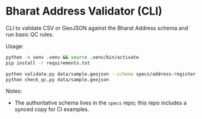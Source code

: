 # Bharat Address Validator (CLI)

CLI to validate CSV or GeoJSON against the Bharat Address schema and run basic QC rules.

Usage:

```bash
python -m venv .venv && source .venv/bin/activate
pip install -r requirements.txt

python validate.py data/sample.geojson --schema specs/address-register.schema.json
python check_qc.py data/sample.geojson
```

Notes:
- The authoritative schema lives in the `specs` repo; this repo includes a synced copy for CI examples.
